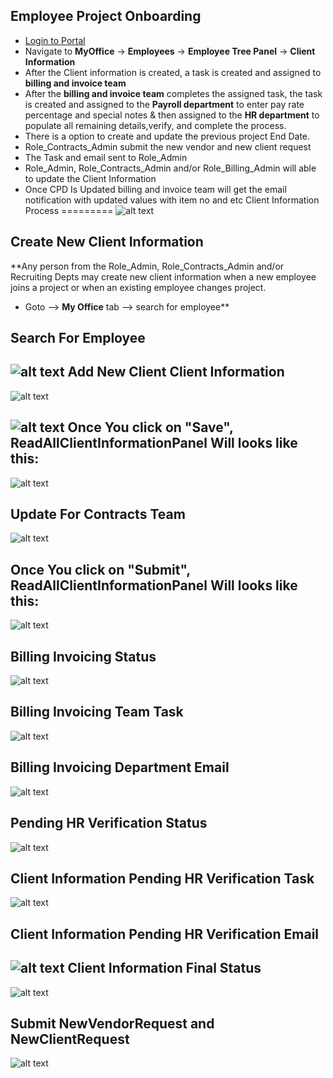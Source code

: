 Employee Project Onboarding
----
- [Login to Portal](../../office/forgot-password.html "Login")
- Navigate to **MyOffice** -> **Employees** -> **Employee Tree Panel** -> **Client Information**
- After the Client information is created, a task is created and assigned to **billing and invoice team**
- After the **billing and invoice team**  completes the assigned task, the  task is created and assigned to the **Payroll department** to enter pay rate percentage and special notes & then assigned to the **HR department** to populate all remaining details,verify, and complete the process.
- There is a option to create and update the previous project End Date.
- Role_Contracts_Admin submit the new vendor and  new client request 
- The Task and email sent to Role_Admin
- Role_Admin, Role_Contracts_Admin and/or Role_Billing_Admin will able to update the Client Information
- Once CPD Is Updated billing and invoice team will get the email notification with updated values with item no and etc
Client Information Process
=========
![alt text](../../images/clientinfo/Submit-Client-Information-process.png "New Client Info")

Create New Client Information
----
 **Any person from the Role_Admin, Role_Contracts_Admin and/or Recruiting Depts may create new client information when a new employee joins a project or when an existing employee changes project.
 - Goto --> **My Office** tab --> search for employee**

Search For Employee
----
![alt text](../../images/clientinfo/search-employee.png "Client Information")
Add New Client Client Information
----
![alt text](../../images/clientinfo/creat-new-client-info.png "Client Information")

![alt text](../../images/clientinfo/save-client-info.png "Client Information")
Once You click on "Save", ReadAllClientInformationPanel Will looks like this:
----
![alt text](../../images/clientinfo/Pending-Contracts-Submit.png "Client Information")

Update For Contracts Team
----
![alt text](../../images/clientinfo/submit-client-info.png "Client Information")

Once You click on "Submit", ReadAllClientInformationPanel Will looks like this:
----
![alt text](../../images/clientinfo/submit-client-information.png "Client Information")

Billing Invoicing Status 
----
![alt text](../../images/clientinfo/Pending-Billing-Invoicing-Approval.png "Client Information")

Billing Invoicing Team Task 
----
![alt text](../../images/clientinfo/Billing-Invoicing-Department-task.png "Client Information")

Billing Invoicing Department Email 
----
![alt text](../../images/clientinfo/Billing-Invoicing-Department-Email.png "Client Information")

Pending HR Verification Status 
----
![alt text](../../images/clientinfo/Pending-HR-Verification-status.png "Client Information")

Client Information Pending HR Verification Task
----
![alt text](../../images/clientinfo/Client-Info-HR-DepartmentTask.png "Client Information")

Client Information Pending HR Verification Email
----
![alt text](../../images/clientinfo/HR-Department-Email.png "Client Information")
Client Information Final Status 
----
![alt text](../../images/clientinfo/completed-status.png "Client Information")


Submit NewVendorRequest and NewClientRequest
----
![alt text](../../images/clientinfo/submit-client-vendor-details.png "Client Information")
